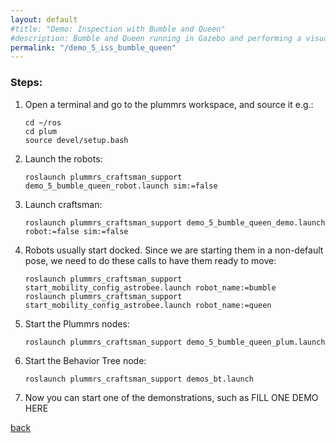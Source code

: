 ```yaml
---
layout: default
#title: "Demo: Inspection with Bumble and Queen"
#description: Bumble and Queen running in Gazebo and performing a visual inspection of a set of waypoints
permalink: "/demo_5_iss_bumble_queen"
---
```


### Steps:

1. Open a terminal and go to the plummrs workspace, and source it e.g.: 
   ```
   cd ~/ros
   cd plum
   source devel/setup.bash
   ``` 
2. Launch the robots:
   ```
   roslaunch plummrs_craftsman_support demo_5_bumble_queen_robot.launch sim:=false 
   ```
3. Launch craftsman: 
   ```
   roslaunch plummrs_craftsman_support demo_5_bumble_queen_demo.launch robot:=false sim:=false
   ```
4. Robots usually start docked. Since we are starting them in a non-default pose, we need to do these
   calls to have them ready to move:
   ```
   roslaunch plummrs_craftsman_support start_mobility_config_astrobee.launch robot_name:=bumble
   roslaunch plummrs_craftsman_support start_mobility_config_astrobee.launch robot_name:=queen
   ```
5. Start the Plummrs nodes:
   ```
   roslaunch plummrs_craftsman_support demo_5_bumble_queen_plum.launch
   ```
6. Start the Behavior Tree node:
   ```
   roslaunch plummrs_craftsman_support demos_bt.launch
   ```
7. Now you can start one of the demonstrations, such as FILL ONE DEMO HERE
  
   
[back](./)
